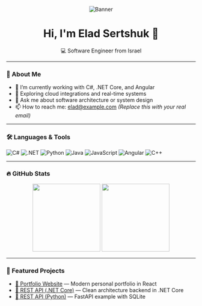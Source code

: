 <!-- Profile README for Elad Sertshuk -->

<p align="center">
  <img src="https://raw.githubusercontent.com/EladSertshuk/EladSertshuk/main/assets/banner.png" alt="Banner" />
</p>

<h1 align="center">Hi, I'm Elad Sertshuk 👋</h1>
<p align="center">💻 Software Engineer from Israel</p>

---

### 🧠 About Me

- 🔭 I’m currently working with C#, .NET Core, and Angular  
- 🌱 Exploring cloud integrations and real-time systems  
- 💬 Ask me about software architecture or system design  
- 📫 How to reach me: elad@example.com *(Replace this with your real email)*

---

### 🛠️ Languages & Tools

![C#](https://img.shields.io/badge/C%23-239120?style=for-the-badge&logo=c-sharp&logoColor=white)
![.NET](https://img.shields.io/badge/.NET-512BD4?style=for-the-badge&logo=dotnet&logoColor=white)
![Python](https://img.shields.io/badge/Python-3776AB?style=for-the-badge&logo=python&logoColor=white)
![Java](https://img.shields.io/badge/Java-ED8B00?style=for-the-badge&logo=java&logoColor=white)
![JavaScript](https://img.shields.io/badge/JavaScript-F7DF1E?style=for-the-badge&logo=javascript&logoColor=black)
![Angular](https://img.shields.io/badge/Angular-DD0031?style=for-the-badge&logo=angular&logoColor=white)
![C++](https://img.shields.io/badge/C++-00599C?style=for-the-badge&logo=c%2B%2B&logoColor=white)

---

### 🔥 GitHub Stats

<p align="center">
  <img height="180em" src="https://github-readme-stats.vercel.app/api?username=EladSertshuk&show_icons=true&hide_border=true&theme=radical" />
  <img height="180em" src="https://github-readme-stats.vercel.app/api/top-langs/?username=EladSertshuk&layout=compact&hide_border=true&theme=radical"/>
</p>

---

### 📌 Featured Projects

- [📁 Portfolio Website](https://github.com/EladSertshuk/portfolio) — Modern personal portfolio in React
- [📁 REST API (.NET Core)](https://github.com/EladSertshuk/api-backend-dotnet) — Clean architecture backend in .NET Core
- [📁 REST API (Python)](https://github.com/EladSertshuk/api-backend-python) — FastAPI example with SQLite
